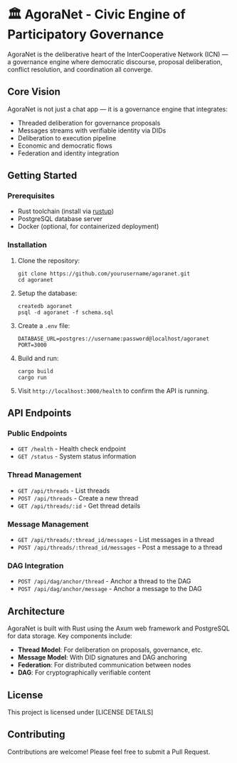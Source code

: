 # 🏛️ AgoraNet - Civic Engine of Participatory Governance

AgoraNet is the deliberative heart of the InterCooperative Network (ICN) — a governance engine where democratic discourse, proposal deliberation, conflict resolution, and coordination all converge.

## Core Vision

AgoraNet is not just a chat app — it is a governance engine that integrates:
- Threaded deliberation for governance proposals
- Messages streams with verifiable identity via DIDs
- Deliberation to execution pipeline
- Economic and democratic flows
- Federation and identity integration

## Getting Started

### Prerequisites

- Rust toolchain (install via [rustup](https://rustup.rs/))
- PostgreSQL database server
- Docker (optional, for containerized deployment)

### Installation

1. Clone the repository:
   ```
   git clone https://github.com/yourusername/agoranet.git
   cd agoranet
   ```

2. Setup the database:
   ```
   createdb agoranet
   psql -d agoranet -f schema.sql
   ```

3. Create a `.env` file:
   ```
   DATABASE_URL=postgres://username:password@localhost/agoranet
   PORT=3000
   ```

4. Build and run:
   ```
   cargo build
   cargo run
   ```

5. Visit `http://localhost:3000/health` to confirm the API is running.

## API Endpoints

### Public Endpoints

- `GET /health` - Health check endpoint
- `GET /status` - System status information

### Thread Management

- `GET /api/threads` - List threads
- `POST /api/threads` - Create a new thread
- `GET /api/threads/:id` - Get thread details

### Message Management

- `GET /api/threads/:thread_id/messages` - List messages in a thread
- `POST /api/threads/:thread_id/messages` - Post a message to a thread

### DAG Integration

- `POST /api/dag/anchor/thread` - Anchor a thread to the DAG
- `POST /api/dag/anchor/message` - Anchor a message to the DAG

## Architecture

AgoraNet is built with Rust using the Axum web framework and PostgreSQL for data storage. Key components include:

- **Thread Model**: For deliberation on proposals, governance, etc.
- **Message Model**: With DID signatures and DAG anchoring
- **Federation**: For distributed communication between nodes
- **DAG**: For cryptographically verifiable content

## License

This project is licensed under [LICENSE DETAILS]

## Contributing

Contributions are welcome! Please feel free to submit a Pull Request.

